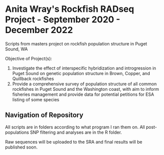 # Anita Wray's Rockfish RADseq Project - September 2020 - December 2022
Scripts from masters project on rockfish population structure in Puget Sound, WA


Objective of Project(s):
1. Investigate the effect of interspecific hybridization and introgression in Puget Sound on genetic population structure in Brown, Copper, and Quillback rockfishes
2. Provide a comprehensive survey of population structure of all common rockfishes in Puget Sound and the Washington coast, with aim to inform fisheries management and provide data for potential petitions for ESA listing of some species


## Navigation of Repository
All scripts are in folders according to what program I ran them on. All post-populations SNP filtering and analyses are in the R folder.

Raw sequences will be uploaded to the SRA and final results will be published soon.
